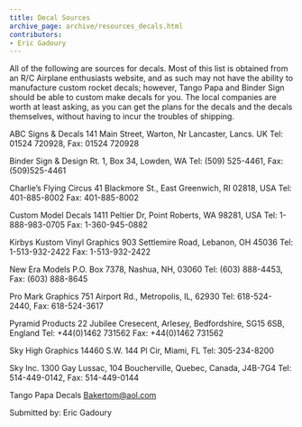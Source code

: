 ```yaml
---
title: Decal Sources
archive_page: archive/resources_decals.html
contributors:
- Eric Gadoury
---
```

All of the following are sources for decals. Most of this list is obtained from an R/C Airplane enthusiasts website, and as such may not have the ability to manufacture custom rocket decals; however, Tango Papa and Binder Sign should be able to custom make decals for you. The local companies are worth at least asking, as you can get the plans for the decals and the decals themselves, without having to incur the troubles of shipping.

ABC Signs & Decals 141 Main Street, Warton, Nr Lancaster, Lancs. UK Tel: 01524 720928, Fax: 01524 720928

Binder Sign & Design Rt. 1, Box 34, Lowden, WA Tel: (509) 525-4461, Fax: (509)525-4461

Charlie’s Flying Circus 41 Blackmore St., East Greenwich, RI 02818, USA Tel: 401-885-8002 Fax: 401-885-8002

Custom Model Decals 1411 Peltier Dr, Point Roberts, WA 98281, USA Tel: 1-888-983-0705 Fax: 1-360-945-0882

Kirbys Kustom Vinyl Graphics 903 Settlemire Road, Lebanon, OH 45036 Tel: 1-513-932-2422 Fax: 1-513-932-2422

New Era Models P.O. Box 7378, Nashua, NH, 03060 Tel: (603) 888-4453, Fax: (603) 888-8645

Pro Mark Graphics 751 Airport Rd., Metropolis, IL, 62930 Tel: 618-524-2440, Fax: 618-524-3617

Pyramid Products 22 Jubilee Cresecent, Arlesey, Bedfordshire, SG15 6SB, England Tel: +44(0)1462 731562 Fax: +44(0)1462 731562

Sky High Graphics 14460 S.W. 144 Pl Cir, Miami, FL Tel: 305-234-8200

Sky Inc. 1300 Gay Lussac, 104 Boucherville, Quebec, Canada, J4B-7G4 Tel: 514-449-0142, Fax: 514-449-0144

Tango Papa Decals [Bakertom@aol.com](mailto:Bakertom@aol.com)

Submitted by: Eric Gadoury

